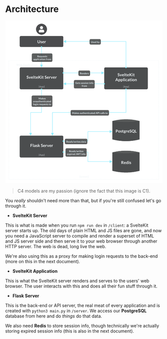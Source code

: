 # Architecture

![architecture](img/architecture.png)

> C4 models are my passion (ignore the fact that this image is C1).

You _really_ shouldn't need more than that, but if you're still confused let's go through it.

- **SvelteKit Server**

This is what is made when you run `npm run dev` in `/client`: a SvelteKit server starts up. The old days of plain HTML and JS files are gone, and now you need a JavaScript server to compile and render a superset of HTML and JS server side and then serve it to your web browser through another HTTP server. The web is dead, long live the web.

We're also using this as a proxy for making login requests to the back-end (more on this in the next document).

- **SvelteKit Application**

This is what the SvelteKit server renders and serves to the users' web browser. The user interacts with this and does all their fun stuff through it.

- **Flask Server**

This is the back-end or API server, the real meat of every application and is created with `python3 main.py` in `/server`. We access our **PostgreSQL** database from here and do _things_ do that data.

We also need **Redis** to store session info, though technically we're actually storing expired session info (this is also in the next document).
